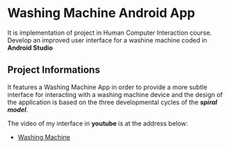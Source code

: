 # Washing Machine Android App

It is implementation of project in Human Computer Interaction course.
Develop an improved user interface for a washine machine coded in **Android Studio**


## Project Informations

It features a Washing Machine App in order to provide a more subtle interface for interacting with a washing machine device and 
the design of the application is based on the three developmental cycles of the **_spiral model_**.

The video of my interface in **youtube** is at the address below:

 * [Washing Machine](#https://www.youtube.com/watch?v=VykXfVYVasg)

